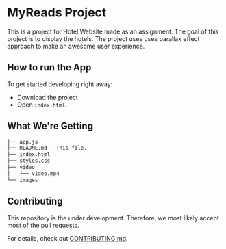 # MyReads Project

This is a project for Hotel Website made as an assignment. The goal of this project is to display the hotels. The project uses uses parallax effect approach to make an awesome user experience.



## How to run the App

To get started developing right away:

* Download the project
* Open `index.html`.

## What We're Getting
```bash
├── app.js
├── README.md - This file.
├── index.html
├── styles.css
├── video
│   └── video.mp4
└── images
```

## Contributing

This repository is the under development. Therefore, we most likely accept most of the pull requests.

For details, check out [CONTRIBUTING.md](CONTRIBUTING.md).
